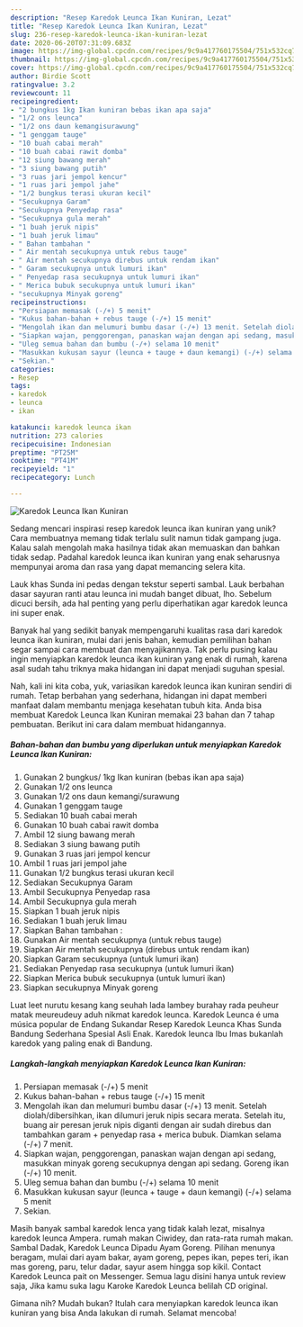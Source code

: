```yaml
---
description: "Resep Karedok Leunca Ikan Kuniran, Lezat"
title: "Resep Karedok Leunca Ikan Kuniran, Lezat"
slug: 236-resep-karedok-leunca-ikan-kuniran-lezat
date: 2020-06-20T07:31:09.683Z
image: https://img-global.cpcdn.com/recipes/9c9a417760175504/751x532cq70/karedok-leunca-ikan-kuniran-foto-resep-utama.jpg
thumbnail: https://img-global.cpcdn.com/recipes/9c9a417760175504/751x532cq70/karedok-leunca-ikan-kuniran-foto-resep-utama.jpg
cover: https://img-global.cpcdn.com/recipes/9c9a417760175504/751x532cq70/karedok-leunca-ikan-kuniran-foto-resep-utama.jpg
author: Birdie Scott
ratingvalue: 3.2
reviewcount: 11
recipeingredient:
- "2 bungkus 1kg Ikan kuniran bebas ikan apa saja"
- "1/2 ons leunca"
- "1/2 ons daun kemangisurawung"
- "1 genggam tauge"
- "10 buah cabai merah"
- "10 buah cabai rawit domba"
- "12 siung bawang merah"
- "3 siung bawang putih"
- "3 ruas jari jempol kencur"
- "1 ruas jari jempol jahe"
- "1/2 bungkus terasi ukuran kecil"
- "Secukupnya Garam"
- "Secukupnya Penyedap rasa"
- "Secukupnya gula merah"
- "1 buah jeruk nipis"
- "1 buah jeruk limau"
- " Bahan tambahan "
- " Air mentah secukupnya untuk rebus tauge"
- " Air mentah secukupnya direbus untuk rendam ikan"
- " Garam secukupnya untuk lumuri ikan"
- " Penyedap rasa secukupnya untuk lumuri ikan"
- " Merica bubuk secukupnya untuk lumuri ikan"
- "secukupnya Minyak goreng"
recipeinstructions:
- "Persiapan memasak (-/+) 5 menit"
- "Kukus bahan-bahan + rebus tauge (-/+) 15 menit"
- "Mengolah ikan dan melumuri bumbu dasar (-/+) 13 menit. Setelah diolah/dibersihkan, ikan dilumuri jeruk nipis secara merata. Setelah itu, buang air peresan jeruk nipis diganti dengan air sudah direbus dan tambahkan garam + penyedap rasa + merica bubuk. Diamkan selama (-/+) 7 menit."
- "Siapkan wajan, penggorengan, panaskan wajan dengan api sedang, masukkan minyak goreng secukupnya dengan api sedang. Goreng ikan (-/+) 10 menit."
- "Uleg semua bahan dan bumbu (-/+) selama 10 menit"
- "Masukkan kukusan sayur (leunca + tauge + daun kemangi) (-/+) selama 5 menit"
- "Sekian."
categories:
- Resep
tags:
- karedok
- leunca
- ikan

katakunci: karedok leunca ikan 
nutrition: 273 calories
recipecuisine: Indonesian
preptime: "PT25M"
cooktime: "PT41M"
recipeyield: "1"
recipecategory: Lunch

---
```



![Karedok Leunca Ikan Kuniran](https://img-global.cpcdn.com/recipes/9c9a417760175504/751x532cq70/karedok-leunca-ikan-kuniran-foto-resep-utama.jpg)

Sedang mencari inspirasi resep karedok leunca ikan kuniran yang unik? Cara membuatnya memang tidak terlalu sulit namun tidak gampang juga. Kalau salah mengolah maka hasilnya tidak akan memuaskan dan bahkan tidak sedap. Padahal karedok leunca ikan kuniran yang enak seharusnya mempunyai aroma dan rasa yang dapat memancing selera kita.

Lauk khas Sunda ini pedas dengan tekstur seperti sambal. Lauk berbahan dasar sayuran ranti atau leunca ini mudah banget dibuat, lho. Sebelum dicuci bersih, ada hal penting yang perlu diperhatikan agar karedok leunca ini super enak.

Banyak hal yang sedikit banyak mempengaruhi kualitas rasa dari karedok leunca ikan kuniran, mulai dari jenis bahan, kemudian pemilihan bahan segar sampai cara membuat dan menyajikannya. Tak perlu pusing kalau ingin menyiapkan karedok leunca ikan kuniran yang enak di rumah, karena asal sudah tahu triknya maka hidangan ini dapat menjadi suguhan spesial.


Nah, kali ini kita coba, yuk, variasikan karedok leunca ikan kuniran sendiri di rumah. Tetap berbahan yang sederhana, hidangan ini dapat memberi manfaat dalam membantu menjaga kesehatan tubuh kita. Anda bisa membuat Karedok Leunca Ikan Kuniran memakai 23 bahan dan 7 tahap pembuatan. Berikut ini cara dalam membuat hidangannya.

<!--inarticleads1-->

##### Bahan-bahan dan bumbu yang diperlukan untuk menyiapkan Karedok Leunca Ikan Kuniran:

1. Gunakan 2 bungkus/ 1kg Ikan kuniran (bebas ikan apa saja)
1. Gunakan 1/2 ons leunca
1. Gunakan 1/2 ons daun kemangi/surawung
1. Gunakan 1 genggam tauge
1. Sediakan 10 buah cabai merah
1. Gunakan 10 buah cabai rawit domba
1. Ambil 12 siung bawang merah
1. Sediakan 3 siung bawang putih
1. Gunakan 3 ruas jari jempol kencur
1. Ambil 1 ruas jari jempol jahe
1. Gunakan 1/2 bungkus terasi ukuran kecil
1. Sediakan Secukupnya Garam
1. Ambil Secukupnya Penyedap rasa
1. Ambil Secukupnya gula merah
1. Siapkan 1 buah jeruk nipis
1. Sediakan 1 buah jeruk limau
1. Siapkan  Bahan tambahan :
1. Gunakan  Air mentah secukupnya (untuk rebus tauge)
1. Siapkan  Air mentah secukupnya (direbus untuk rendam ikan)
1. Siapkan  Garam secukupnya (untuk lumuri ikan)
1. Sediakan  Penyedap rasa secukupnya (untuk lumuri ikan)
1. Siapkan  Merica bubuk secukupnya (untuk lumuri ikan)
1. Siapkan secukupnya Minyak goreng


Luat leet nurutu kesang kang seuhah lada lambey burahay rada peuheur matak meureudeuy aduh nikmat karedok leunca. Karedok Leunca é uma música popular de Endang Sukandar Resep Karedok Leunca Khas Sunda Bandung Sederhana Spesial Asli Enak. Karedok leunca Ibu Imas bukanlah karedok yang paling enak di Bandung. 

<!--inarticleads2-->

##### Langkah-langkah menyiapkan Karedok Leunca Ikan Kuniran:

1. Persiapan memasak (-/+) 5 menit
1. Kukus bahan-bahan + rebus tauge (-/+) 15 menit
1. Mengolah ikan dan melumuri bumbu dasar (-/+) 13 menit. Setelah diolah/dibersihkan, ikan dilumuri jeruk nipis secara merata. Setelah itu, buang air peresan jeruk nipis diganti dengan air sudah direbus dan tambahkan garam + penyedap rasa + merica bubuk. Diamkan selama (-/+) 7 menit.
1. Siapkan wajan, penggorengan, panaskan wajan dengan api sedang, masukkan minyak goreng secukupnya dengan api sedang. Goreng ikan (-/+) 10 menit.
1. Uleg semua bahan dan bumbu (-/+) selama 10 menit
1. Masukkan kukusan sayur (leunca + tauge + daun kemangi) (-/+) selama 5 menit
1. Sekian.


Masih banyak sambal karedok lenca yang tidak kalah lezat, misalnya karedok leunca Ampera. rumah makan Ciwidey, dan rata-rata rumah makan. Sambal Dadak, Karedok Leunca Dipadu Ayam Goreng. Pilihan menunya beragam, mulai dari ayam bakar, ayam goreng, pepes ikan, pepes teri, ikan mas goreng, paru, telur dadar, sayur asem hingga sop kikil. Contact Karedok Leunca pait on Messenger. Semua lagu disini hanya untuk review saja, Jika kamu suka lagu Karoke Karedok Leunca belilah CD original. 

Gimana nih? Mudah bukan? Itulah cara menyiapkan karedok leunca ikan kuniran yang bisa Anda lakukan di rumah. Selamat mencoba!
